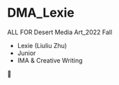 # DMA_Lexie
 ALL FOR Desert Media Art_2022 Fall 

- Lexie (Liuliu Zhu)
- Junior
- IMA & Creative Writing

:space_invader: